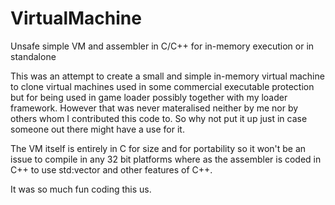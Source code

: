 # VirtualMachine
Unsafe simple VM and assembler in C/C++ for in-memory execution or in standalone

This was an attempt to create a small and simple in-memory virtual machine to clone virtual machines used in some commercial executable protection but for being used in game loader possibly together with my loader framework. However that was never materalised neither by me nor by others whom I contributed this code to. So why not put it up just in case someone out there might have a use for it.

The VM itself is entirely in C for size and for portability so it won't be an issue to compile in any 32 bit platforms where as the assembler is coded in C++ to use std:vector and other features of C++.

It was so much fun coding this us.
